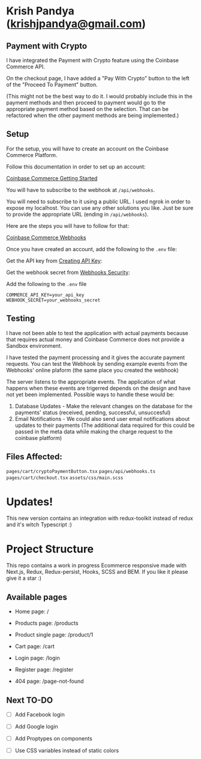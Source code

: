 
# Krish Pandya (krishjpandya@gmail.com)

## Payment with Crypto

I have integrated the Payment with Crypto feature using the Coinbase Commerce API.

On the checkout page, I have added a "Pay With Crypto" button to the left of the "Proceed To Payment" button.

(This might not be the best way to do it. I would probably include this in the payment methods and then proceed to payment would go to the appropriate payment method based on the selection. That can be refactored when the other payment methods are being implemented.)

## Setup
For the setup, you will have to create an account on the Coinbase Commerce Platform.

Follow this documentation in order to set up an account:

[Coinbase Commerce Getting Started](https://docs.cdp.coinbase.com/commerce-onchain/docs/getting-started/)


You will have to subscribe to the webhook at `/api/webhooks`.

You will need to subscribe to it using a public URL. I used ngrok in order to expose my localhost. You can use any other solutions you like. Just be sure to provide the appropriate URL (ending in `/api/webhooks`).

Here are the steps you will have to follow for that:

[Coinbase Commerce Webhooks](https://docs.cdp.coinbase.com/commerce-onchain/docs/webhooks/)

Once you have created an account, add the following to the `.env` file:

Get the API key from [Creating API Key](https://docs.cdp.coinbase.com/commerce-onchain/docs/creating-api-key/):

Get the webhook secret from [Webhooks Security](https://docs.cdp.coinbase.com/commerce-onchain/docs/webhooks-security/):

  
Add the following to the `.env` file
```plaintext
COMMERCE_API_KEY=your_api_key
WEBHOOK_SECRET=your_webhooks_secret
````

## Testing 


I have not been able to test the application with actual payments because that requires actual money and Coinbase Commerce does not provide a Sandbox environment. 

I have tested the payment processing and it gives the accurate payment requests. 
You can test the Webhook by sending example events from the Webhooks' online plaform (the same place you created the webhook)

The server listens to the appropriate events. The application of what happens when these events are trigerred depends on the design and have not yet been implemented. 
Possible ways to handle these would be:
1) Database Updates - Make the relevant changes on the database for the payments' status (received, pending, successful, unsuccesful)
2) Email Notifications - We could also send user email notifications about updates to their payments (The additional data required for this could be passed in the meta data while making the charge request to the coinbase platform)

## Files Affected:
`pages/cart/cryptoPaymentButton.tsx`
`pages/api/webhooks.ts`
`pages/cart/checkout.tsx`
`assets/css/main.scss`

##
##


# Updates!

  

This new version contains an integration with redux-toolkit instead of redux and it's witch Typescript :)

  

# Project Structure

  

This repo contains a work in progress Ecommerce responsive made with Next.js, Redux, Redux-persist, Hooks, SCSS and BEM. If you like it please give it a star :)

  

## Available pages

  

- Home page: /

- Products page: /products

- Product single page: /product/1

- Cart page: /cart

- Login page: /login

- Register page: /register

- 404 page: /page-not-found

  

## Next TO-DO

  

- [ ] Add Facebook login

- [ ] Add Google login

- [ ] Add Proptypes on components

- [ ] Use CSS variables instead of static colors